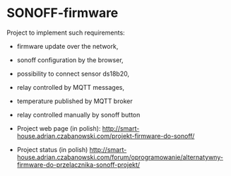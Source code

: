 # SONOFF-firmware
Project to implement such requirements: 
* firmware update over the network, 
* sonoff configuration by the browser, 
* possibility to connect sensor ds18b20, 
* relay controlled by MQTT messages,
* temperature published by MQTT broker
* relay controlled manually by sonoff button

* Project web page (in polish): http://smart-house.adrian.czabanowski.com/projekt-firmware-do-sonoff/
* Project status (in polish) http://smart-house.adrian.czabanowski.com/forum/oprogramowanie/alternatywny-firmware-do-przelacznika-sonoff-projekt/
